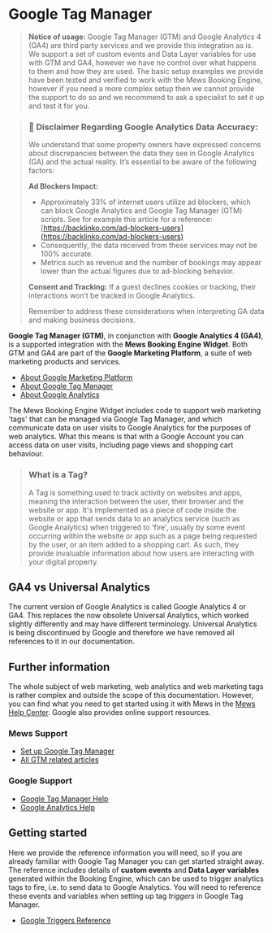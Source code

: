 # Google Tag Manager

> **Notice of usage:** Google Tag Manager (GTM) and Google Analytics 4 (GA4) are third party services and we provide this integration as is.
We support a set of custom events and Data Layer variables for use with GTM and GA4, however we have no control over what happens to them and how they are used. The basic setup examples we provide have been tested and verified to work with the Mews Booking Engine, however if you need a more complex setup then we cannot provide the support to do so and we recommend to ask a specialist to set it up and test it for you.


> ### 🚨 Disclaimer Regarding Google Analytics Data Accuracy:
>
> We understand that some property owners have expressed concerns about discrepancies between the data they see in Google Analytics (GA) and the actual reality. It’s essential to be aware of the following factors:
>
> **Ad Blockers Impact:**
> - Approximately 33% of internet users utilize ad blockers, which can block Google Analytics and Google Tag Manager (GTM) scripts. See for example this article for a reference: [https://backlinko.com/ad-blockers-users](https://backlinko.com/ad-blockers-users)
> - Consequently, the data received from these services may not be 100% accurate.
> - Metrics such as revenue and the number of bookings may appear lower than the actual figures due to ad-blocking behavior.
>
> **Consent and Tracking:**
> If a guest declines cookies or tracking, their interactions won’t be tracked in Google Analytics.
>
> Remember to address these considerations when interpreting GA data and making business decisions.


**Google Tag Manager (GTM)**, in conjunction with **Google Analytics 4 (GA4)**, is a supported integration with the **Mews Booking Engine Widget**.
Both GTM and GA4 are part of the **Google Marketing Platform**, a suite of web marketing products and services.

* [About Google Marketing Platform](https://marketingplatform.google.com)
* [About Google Tag Manager](https://marketingplatform.google.com/about/tag-manager/)
* [About Google Analytics](https://marketingplatform.google.com/about/analytics/)

The Mews Booking Engine Widget includes code to support web marketing 'tags' that can be managed via Google Tag Manager, and which communicate data on user visits to Google Analytics for the purposes of web analytics. What this means is that with a Google Account you can access data on user visits, including page views and shopping cart behaviour.

> ### What is a Tag?
> A Tag is something used to track activity on websites and apps, meaning the interaction between the user, their browser and the website or app. It's implemented as a piece of code inside the website or app that sends data to an analytics service (such as Google Analytics) when triggered to 'fire', usually by some event occurring within the website or app such as a page being requested by the user, or an item added to a shopping cart. As such, they provide invaluable information about how users are interacting with your digital property.

## GA4 vs Universal Analytics

The current version of Google Analytics is called Google Analytics 4 or GA4. This replaces the now obsolete Universal Analytics, which worked slightly differently and may have different terminology. Universal Analytics is being discontinued by Google and therefore we have removed all references to it in our documentation.

## Further information

The whole subject of web marketing, web analytics and web marketing tags is rather complex and outside the scope of this documentation. However, you can find what you need to get started using it with Mews in the [Mews Help Center](https://help.mews.com). Google also provides online support resources.

### Mews Support

* [Set up Google Tag Manager](https://help.mews.com/s/article/google-tag-manager)
* [All GTM related articles](https://help.mews.com/s/global-search/GTM)

### Google Support
* [Google Tag Manager Help](https://support.google.com/tagmanager/)
* [Google Analytics Help](https://support.google.com/analytics/)

## Getting started

Here we provide the reference information you will need, so if you are already familiar with Google Tag Manager you can get started straight away.
The reference includes details of **custom events** and **Data Layer variables** generated within the Booking Engine, which can be used to trigger analytics tags to fire, i.e. to send data to Google Analytics.
You will need to reference these events and variables when setting up tag _triggers_ in Google Tag Manager.

* [Google Triggers Reference](google-triggers-reference.md)
